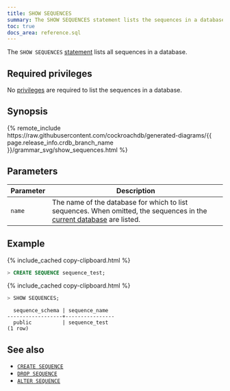 ```yaml
---
title: SHOW SEQUENCES
summary: The SHOW SEQUENCES statement lists the sequences in a database.
toc: true
docs_area: reference.sql
---
```


The `SHOW SEQUENCES` [statement](sql-statements.html) lists all sequences in a database.

## Required privileges

No [privileges](security-reference/authorization.html#managing-privileges) are required to list the sequences in a database.

## Synopsis

<div>
{% remote_include https://raw.githubusercontent.com/cockroachdb/generated-diagrams/{{ page.release_info.crdb_branch_name }}/grammar_svg/show_sequences.html %}
</div>

## Parameters

Parameter | Description
----------|------------
`name` | The name of the database for which to list sequences. When omitted, the sequences in the [current database](sql-name-resolution.html#current-database) are listed.

## Example

{% include_cached copy-clipboard.html %}
~~~ sql
> CREATE SEQUENCE sequence_test;
~~~

{% include_cached copy-clipboard.html %}
~~~ sql
> SHOW SEQUENCES;
~~~

~~~
  sequence_schema | sequence_name
------------------+----------------
  public          | sequence_test
(1 row)
~~~

## See also

- [`CREATE SEQUENCE`](create-sequence.html)
- [`DROP SEQUENCE`](drop-sequence.html)
- [`ALTER SEQUENCE`](alter-sequence.html)
